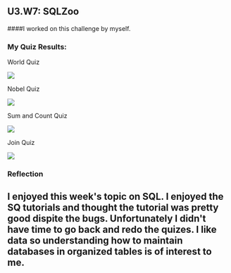 ## U3.W7: SQLZoo

####I worked on this challenge by myself.



### My Quiz Results:
<p>World Quiz</p>
<a href="/yenhtran/phase-0-unit-3/blob/master/week-7/imgs/sqlzoo_quiz1.jpg" target= "_blank">
<img src="images/sqlzoo_quiz1.jpg"></a>

<p>Nobel Quiz</p>
<a href="/yenhtran/phase-0-unit-3/blob/master/week-7/imgs/sqlzoo_quiz2.jpg" target= "_blank">
<img src="images/sqlzoo_quiz2.jpg"></a>

<p>Sum and Count Quiz</p>
<a href="/yenhtran/phase-0-unit-3/blob/master/week-7/imgs/sqlzoo_quiz3.jpg" target= "_blank">
<img src="images/sqlzoo_quiz3.jpg"></a>

<p>Join Quiz</p>
<a href="/yenhtran/phase-0-unit-3/blob/master/week-7/imgs/sqlzoo_quiz4.jpg" target= "_blank">
<img src="images/sqlzoo_quiz4.jpg"></a>




### Reflection
## I enjoyed this week's topic on SQL. I enjoyed the SQ tutorials and thought the tutorial was pretty good dispite the bugs. Unfortunately I didn't have time to go back and redo the quizes. I like data so understanding how to maintain databases in organized tables is of interest to me. 